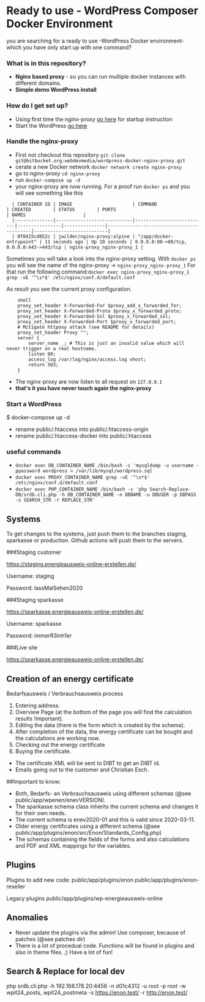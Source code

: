 # Ready to use - WordPress Composer Docker Environment #

you are searching for a ready to use -WordPress Docker environment- which you have only start up with one command?   
### What is in this repository? ###
* **Nginx based proxy** - so you can run multiple docker instances with different domains.
* **Simple demo WordPress install** 

### How do I get set up? ###
* Using first time the nginx-proxy [go here](#markdown-header-the-nginx-proxy) for startup instruction 
* Start the WordPress [go here](URL)

### Handle the nginx-proxy
  * First not checkout this repository
  `git clone git@bitbucket.org:webdevmedia/wordpress-docker-nginx-proxy.git`
  * cerate a new Docker network `docker network create nginx-proxy`  
  * go to nginx-proxy  `cd nginx-proxy` 
  * run `docker-compose up -d` 
  * your nginx-proxy are now running. For a proof run `docker ps` and you will see something like this


```
  | CONTAINER ID | IMAGE                      | COMMAND                  | CREATED        | STATUS        | PORTS                                    | NAMES                     |
  |--------------|----------------------------|--------------------------|----------------|---------------|------------------------------------------|---------------------------|
  | 0f8415cd052c | jwilder/nginx-proxy:alpine | "/app/docker-entrypoint" | 11 seconds ago | Up 10 seconds | 0.0.0.0:80->80/tcp, 0.0.0.0:443->443/tcp | nginx-proxy_nginx-proxy_1 |
```

  
Sometimes you will take a look into the nginx-proxy setting. With `docker ps` you will see the name of the nginx-proxy -> `nginx-proxy_nginx-proxy_1`
For that run the following command:`docker exec nginx-proxy_nginx-proxy_1 grep -vE '^\s*$' /etc/nginx/conf.d/default.conf`
  
As result you see the current proxy configuration.
  
```
    shell
    proxy_set_header X-Forwarded-For $proxy_add_x_forwarded_for;
    proxy_set_header X-Forwarded-Proto $proxy_x_forwarded_proto;
    proxy_set_header X-Forwarded-Ssl $proxy_x_forwarded_ssl;
    proxy_set_header X-Forwarded-Port $proxy_x_forwarded_port;
    # Mitigate httpoxy attack (see README for details)
    proxy_set_header Proxy "";
    server {
      	server_name _; # This is just an invalid value which will never trigger on a real hostname.
      	listen 80;
      	access_log /var/log/nginx/access.log vhost;
      	return 503;
    }
```

* The nginx-proxy are now listen to all request on `127.0.0.1`
* **that's it you have never touch again the nginx-proxy**

### Start a WordPress
$ docker-compose up -d

- rename public/.htaccess into public/.htaccess-origin
- rename public/.htaccess-docker into public/.htaccess

### useful commands ###
- `docker exec DB_CONTAINER_NAME /bin/bash -c 'mysqldump -u username -ppassword wordpress > /var/lib/mysql/wordpress.sql`
- `docker exec PROXY_CONTAINER_NAME grep -vE '^\s*$' /etc/nginx/conf.d/default.conf`
- `docker exec PHP_CONTAINER_NAME /bin/bash -c 'php Search-Replace-DB/srdb.cli.php -h DB_CONTAINER_NAME -n DBNAME -u DBUSER -p DBPASS -s SEARCH_STR -r REPLACE_STR'`

## Systems

To get changes to the systems, just push them to the branches staging, sparkasse or production. Github actions will push them to the servers.

###Staging customer

https://staging.energieausweis-online-erstellen.de/

Username: staging

Password: lassMalSehen2020

###Staging sparkasse

https://sparkasse.energieausweis-online-erstellen.de/

Username: sparkasse

Password: immerR3inh1er

###Live site

https://sparkasse.energieausweis-online-erstellen.de/

## Creation of an energy certificate

Bedarfsausweis / Verbrauchsausweis process

1. Entering address.
2. Overview Page (at the bottom of the page you will find the calculation results !important).
3. Editing the data (there is the form which is created by the schema).
4. After completion of the data, the energy certificate can be bought and the calculations are working now.
5. Checking out the energy certificate
6. Buying the certificate.
- The certificate XML will be sent to DIBT to get an DIBT id.
- Emails going out to the customer and Christian Esch.

##Important to know:
- Both, Bedarfs- an Verbrauchsausweis using different schemas (@see public/app/wpenen/enevVERSION).
- The sparkasse schema class inherits the current schema and changes it for their own needs.
- The current schema is enev2020-01 and this is valid since 2020-03-11.
- Older energy certificates using a different schema (@see public/app/plugins/enon/src/Enon/Standards_Config.php)
- The schemas containing the fields of the forms and also calculations and PDF and XML mappings for the variables.

## Plugins

Plugins to add new code:
public/app/plugins/enon
public/app/plugins/enon-reseller

Legacy plugins
public/app/plugins/wp-energieausweis-online

## Anomalies

- Never update the plugins via the admin! Use composer, because of patches (@see patches dir)
- There is a lot of procedual code. Functions will be found in plugins and also in theme files. ;) Have a lot of fun!

## Search & Replace for local dev
php srdb.cli.php -h 192.168.178.20:4456 -n d01c4312 -u root -p root -w wpit24_posts, wpit24_postmeta -s https://enon.test/ -r http://enon.test/



